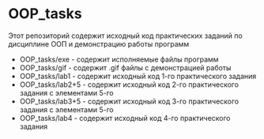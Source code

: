 # OOP_tasks
 Этот репозиторий содержит исходный код практических заданий по дисциплине ООП и демонстрацию работы программ

- OOP_tasks/exe - содержит исполняемые файлы программ
- OOP_tasks/gif - содержит .gif файлы с демонстрацией работы
- OOP_tasks/lab1 - содержит исходный код 1-го практического задания
- OOP_tasks/lab2+5 - содержит исходный код 2-го практического задания с элементами 5-го
- OOP_tasks/lab3+5 - содержит исходный код 3-го практического задания с элементами 5-го
- OOP_tasks/lab4 - содержит исходный код 4-го практического задания
